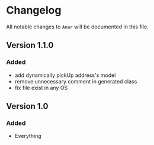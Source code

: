 # Changelog

All notable changes to `Anar` will be documented in this file.

## Version 1.1.0

### Added
- add dynamically  pickUp address's model
- remove unnecessary comment in generated class 
- fix file exist in any OS

## Version 1.0

### Added
- Everything
